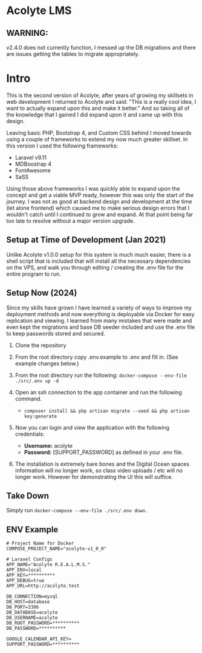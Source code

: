 # Acolyte LMS

## WARNING:
v2.4.0 does not currently function, I messed up the DB migrations and there are issues getting the tables to migrate appropriately.

# Intro

This is the second version of Acolyte, after years of growing my skillsets in web development I returned to Acolyte and said: "This is a really cool idea, I want to actually expand upon this and make it better." And so taking all of the knowledge that I gained I did expand upon it and came up with this design. 

Leaving basic PHP, Bootstrap 4, and Custom CSS behind I moved towards using a couple of frameworks to extend my now much greater skillset. In this version I used the following frameworks:

+ Laravel v9.11
+ MDBoostrap 4
+ FontAwesome
+ SaSS

Using those above frameworks I was quickly able to expand upon the concept and get a viable MVP ready, however this was only the start of the journey. I was not as good at backend design and development at the time (let alone frontend) which caused me to make serious design errors that I wouldn't catch until I continued to grow and expand. At that point being far too late to resolve without a major version upgrade.

## Setup at Time of Development (Jan 2021)
Unlike Acolyte v1.0.0 setup for this system is much much easier, there is a shell script that is included that will install all the necessary dependencies on the VPS, and walk you through editing / creating the .env file for the entire program to run. 

## Setup Now (2024)
Since my skills have grown I have learned a variety of ways to improve my deployment methods and now everything is deployable via Docker for easy replication and viewing. I learned from many mistakes that were made and even kept the migrations and base DB seeder included and use the .env file to keep passwords stored and secured.

1. Clone the repository
2. From the root directory copy .env.example to .env and fill in. (See example changes below.)
3. From the root directory run the following: `docker-compose --env-file ./src/.env up -d`
4. Open an ssh connection to the app container and run the following command.
   
   + `composer install && php artisan migrate --seed && php artisan key:generate`

5. Now you can login and view the application with the following credentials:

   + **Username:** acolyte
   + **Password:** \[SUPPORT_PASSWORD\] as defined in your .env file.  

6. The installation is extremely bare bones and the Digital Ocean spaces information will no longer work, so class video uploads / etc will no longer work. However for demonstrating the UI this will suffice. 

## Take Down
Simply run `docker-compose --env-file ./src/.env down`.

## ENV Example
```dotenv
# Project Name for Docker
COMPOSE_PROJECT_NAME="acolyte-v1_0_0"

# Laravel Configs
APP_NAME="Acolyte R.E.A.L.M.S."
APP_ENV=local
APP_KEY=**********
APP_DEBUG=true
APP_URL=http://acolyte.test

DB_CONNECTION=mysql
DB_HOST=database
DB_PORT=3306
DB_DATABASE=acolyte
DB_USERNAME=acolyte
DB_ROOT_PASSWORD=**********
DB_PASSWORD=**********

GOOGLE_CALENDAR_API_KEY=
SUPPORT_PASSWORD=**********
```